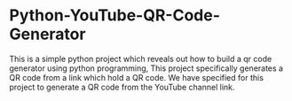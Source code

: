 # Python-YouTube-QR-Code-Generator
This is a simple python project which reveals out how to build a qr code generator using python programming,  This project specifically generates a QR code from a link which hold a QR code. We have specified for this project to generate a QR code from the YouTube channel link.
